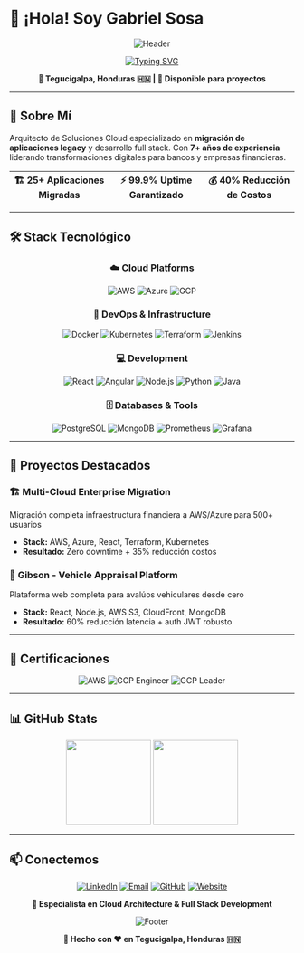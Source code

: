 # 👋 ¡Hola! Soy Gabriel Sosa

<div align="center">

![Header](https://capsule-render.vercel.app/api?type=waving&color=gradient&customColorList=6,11,20&height=200&section=header&text=Cloud%20Engineer&fontSize=60&fontColor=fff&animation=fadeIn&fontAlignY=40)

[![Typing SVG](https://readme-typing-svg.demolab.com?font=Fira+Code&size=18&duration=3000&pause=1000&color=36BCF7FF&center=true&vCenter=true&width=500&lines=Arquitecto+de+Soluciones+Cloud;7%2B+A%C3%B1os+de+Experiencia;AWS+%7C+Azure+%7C+Kubernetes;Full+Stack+Developer)](https://git.io/typing-svg)

**📍 Tegucigalpa, Honduras 🇭🇳 | 💼 Disponible para proyectos**

</div>

---

## 🚀 Sobre Mí

Arquitecto de Soluciones Cloud especializado en **migración de aplicaciones legacy** y desarrollo full stack. Con **7+ años de experiencia** liderando transformaciones digitales para bancos y empresas financieras.

<div align="center">

| 🏗️ **25+** Aplicaciones Migradas | ⚡ **99.9%** Uptime Garantizado | 💰 **40%** Reducción de Costos |
|:---:|:---:|:---:|

</div>

---

## 🛠️ Stack Tecnológico

<div align="center">

### ☁️ **Cloud Platforms**
![AWS](https://img.shields.io/badge/AWS-FF9900?style=for-the-badge&logo=amazon-aws&logoColor=white)
![Azure](https://img.shields.io/badge/Microsoft_Azure-0089D0?style=for-the-badge&logo=microsoft-azure&logoColor=white)
![GCP](https://img.shields.io/badge/Google_Cloud-4285F4?style=for-the-badge&logo=google-cloud&logoColor=white)

### 🐳 **DevOps & Infrastructure**
![Docker](https://img.shields.io/badge/Docker-2496ED?style=for-the-badge&logo=docker&logoColor=white)
![Kubernetes](https://img.shields.io/badge/Kubernetes-326CE5?style=for-the-badge&logo=kubernetes&logoColor=white)
![Terraform](https://img.shields.io/badge/Terraform-623CE4?style=for-the-badge&logo=terraform&logoColor=white)
![Jenkins](https://img.shields.io/badge/Jenkins-D24939?style=for-the-badge&logo=jenkins&logoColor=white)

### 💻 **Development**
![React](https://img.shields.io/badge/React-61DAFB?style=for-the-badge&logo=react&logoColor=black)
![Angular](https://img.shields.io/badge/Angular-DD0031?style=for-the-badge&logo=angular&logoColor=white)
![Node.js](https://img.shields.io/badge/Node.js-339933?style=for-the-badge&logo=node.js&logoColor=white)
![Python](https://img.shields.io/badge/Python-3776AB?style=for-the-badge&logo=python&logoColor=white)
![Java](https://img.shields.io/badge/Java-ED8B00?style=for-the-badge&logo=openjdk&logoColor=white)

### 🗄️ **Databases & Tools**
![PostgreSQL](https://img.shields.io/badge/PostgreSQL-336791?style=for-the-badge&logo=postgresql&logoColor=white)
![MongoDB](https://img.shields.io/badge/MongoDB-47A248?style=for-the-badge&logo=mongodb&logoColor=white)
![Prometheus](https://img.shields.io/badge/Prometheus-E6522C?style=for-the-badge&logo=prometheus&logoColor=white)
![Grafana](https://img.shields.io/badge/Grafana-F46800?style=for-the-badge&logo=grafana&logoColor=white)

</div>

---

## 🚀 Proyectos Destacados

### 🏗️ **Multi-Cloud Enterprise Migration**
Migración completa infraestructura financiera a AWS/Azure para 500+ usuarios
- **Stack:** AWS, Azure, React, Terraform, Kubernetes
- **Resultado:** Zero downtime + 35% reducción costos

### 🚗 **Gibson - Vehicle Appraisal Platform**
Plataforma web completa para avalúos vehiculares desde cero
- **Stack:** React, Node.js, AWS S3, CloudFront, MongoDB
- **Resultado:** 60% reducción latencia + auth JWT robusto

---

## 🏅 Certificaciones

<div align="center">

![AWS](https://img.shields.io/badge/AWS_Solutions_Architect-FF9900?style=flat-square&logo=amazon-aws&logoColor=white)
![GCP Engineer](https://img.shields.io/badge/GCP_Cloud_Engineer-4285F4?style=flat-square&logo=google-cloud&logoColor=white)
![GCP Leader](https://img.shields.io/badge/GCP_Digital_Leader-4285F4?style=flat-square&logo=google-cloud&logoColor=white)

</div>

---

## 📊 GitHub Stats

<div align="center">

<img height="150em" src="https://github-readme-stats.vercel.app/api?username=gabrielsosa&show_icons=true&theme=tokyonight&include_all_commits=true&count_private=true&border_radius=10"/>
<img height="150em" src="https://github-readme-stats.vercel.app/api/top-langs/?username=gabrielsosa&layout=compact&langs_count=6&theme=tokyonight&border_radius=10"/>

</div>

---

## 📫 Conectemos

<div align="center">

[![LinkedIn](https://img.shields.io/badge/LinkedIn-0077B5?style=for-the-badge&logo=linkedin&logoColor=white)](https://www.linkedin.com/in/gabrielsosar/)
[![Email](https://img.shields.io/badge/Email-D14836?style=for-the-badge&logo=gmail&logoColor=white)](mailto:gabriel@gsosa.dev)
[![GitHub](https://img.shields.io/badge/GitHub-100000?style=for-the-badge&logo=github&logoColor=white)](https://github.com/gabrielsosa)
[![Website](https://img.shields.io/badge/Website-00C7B7?style=for-the-badge&logo=About.me&logoColor=white)](https://gsosa.dev)

**🚀 Especialista en Cloud Architecture & Full Stack Development**

</div>

<div align="center">

![Footer](https://capsule-render.vercel.app/api?type=waving&color=gradient&customColorList=6,11,20&height=100&section=footer)

**💙 Hecho con ❤️ en Tegucigalpa, Honduras 🇭🇳**

</div>
